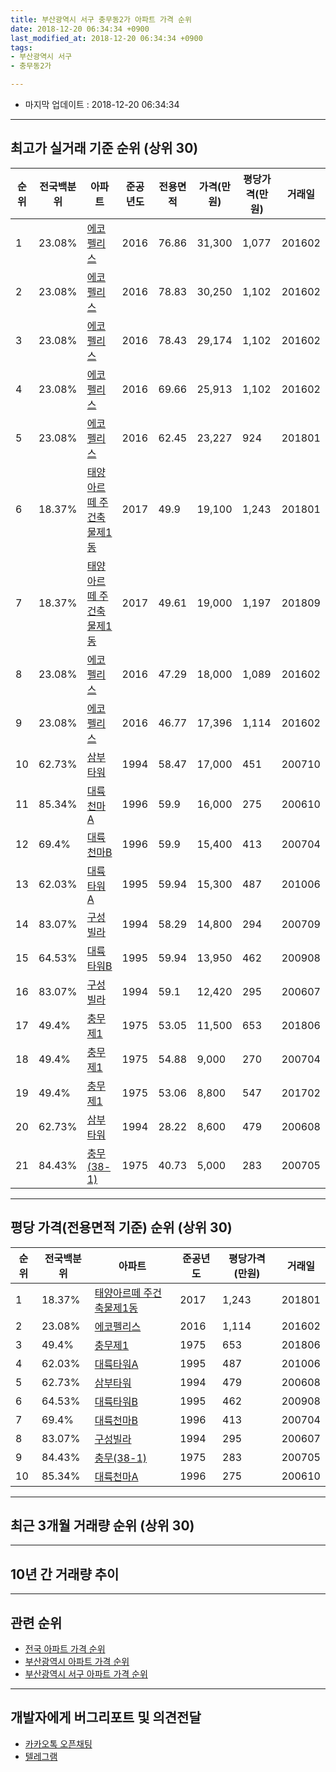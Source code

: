 ```yaml
---
title: 부산광역시 서구 충무동2가 아파트 가격 순위
date: 2018-12-20 06:34:34 +0900
last_modified_at: 2018-12-20 06:34:34 +0900
tags:
- 부산광역시 서구
- 충무동2가

---
```


* 마지막 업데이트 : 2018-12-20 06:34:34

---

## 최고가 실거래 기준 순위 (상위 30)


|순위|전국백분위|아파트|준공년도|전용면적|가격(만원)|평당가격(만원)|거래일|
|---|---|---|---|---|---|---|---|
|1|23.08%|[에코펠리스](https://search.naver.com/search.naver?query=%EB%B6%80%EC%82%B0%EA%B4%91%EC%97%AD%EC%8B%9C+%EC%84%9C%EA%B5%AC+%EC%B6%A9%EB%AC%B4%EB%8F%992%EA%B0%80+%EC%97%90%EC%BD%94%ED%8E%A0%EB%A6%AC%EC%8A%A4)|2016|76.86|31,300|1,077|201602|
|2|23.08%|[에코펠리스](https://search.naver.com/search.naver?query=%EB%B6%80%EC%82%B0%EA%B4%91%EC%97%AD%EC%8B%9C+%EC%84%9C%EA%B5%AC+%EC%B6%A9%EB%AC%B4%EB%8F%992%EA%B0%80+%EC%97%90%EC%BD%94%ED%8E%A0%EB%A6%AC%EC%8A%A4)|2016|78.83|30,250|1,102|201602|
|3|23.08%|[에코펠리스](https://search.naver.com/search.naver?query=%EB%B6%80%EC%82%B0%EA%B4%91%EC%97%AD%EC%8B%9C+%EC%84%9C%EA%B5%AC+%EC%B6%A9%EB%AC%B4%EB%8F%992%EA%B0%80+%EC%97%90%EC%BD%94%ED%8E%A0%EB%A6%AC%EC%8A%A4)|2016|78.43|29,174|1,102|201602|
|4|23.08%|[에코펠리스](https://search.naver.com/search.naver?query=%EB%B6%80%EC%82%B0%EA%B4%91%EC%97%AD%EC%8B%9C+%EC%84%9C%EA%B5%AC+%EC%B6%A9%EB%AC%B4%EB%8F%992%EA%B0%80+%EC%97%90%EC%BD%94%ED%8E%A0%EB%A6%AC%EC%8A%A4)|2016|69.66|25,913|1,102|201602|
|5|23.08%|[에코펠리스](https://search.naver.com/search.naver?query=%EB%B6%80%EC%82%B0%EA%B4%91%EC%97%AD%EC%8B%9C+%EC%84%9C%EA%B5%AC+%EC%B6%A9%EB%AC%B4%EB%8F%992%EA%B0%80+%EC%97%90%EC%BD%94%ED%8E%A0%EB%A6%AC%EC%8A%A4)|2016|62.45|23,227|924|201801|
|6|18.37%|[태양아르떼 주건축물제1동](https://search.naver.com/search.naver?query=%EB%B6%80%EC%82%B0%EA%B4%91%EC%97%AD%EC%8B%9C+%EC%84%9C%EA%B5%AC+%EC%B6%A9%EB%AC%B4%EB%8F%992%EA%B0%80+%ED%83%9C%EC%96%91%EC%95%84%EB%A5%B4%EB%96%BC+%EC%A3%BC%EA%B1%B4%EC%B6%95%EB%AC%BC%EC%A0%9C1%EB%8F%99)|2017|49.9|19,100|1,243|201801|
|7|18.37%|[태양아르떼 주건축물제1동](https://search.naver.com/search.naver?query=%EB%B6%80%EC%82%B0%EA%B4%91%EC%97%AD%EC%8B%9C+%EC%84%9C%EA%B5%AC+%EC%B6%A9%EB%AC%B4%EB%8F%992%EA%B0%80+%ED%83%9C%EC%96%91%EC%95%84%EB%A5%B4%EB%96%BC+%EC%A3%BC%EA%B1%B4%EC%B6%95%EB%AC%BC%EC%A0%9C1%EB%8F%99)|2017|49.61|19,000|1,197|201809|
|8|23.08%|[에코펠리스](https://search.naver.com/search.naver?query=%EB%B6%80%EC%82%B0%EA%B4%91%EC%97%AD%EC%8B%9C+%EC%84%9C%EA%B5%AC+%EC%B6%A9%EB%AC%B4%EB%8F%992%EA%B0%80+%EC%97%90%EC%BD%94%ED%8E%A0%EB%A6%AC%EC%8A%A4)|2016|47.29|18,000|1,089|201602|
|9|23.08%|[에코펠리스](https://search.naver.com/search.naver?query=%EB%B6%80%EC%82%B0%EA%B4%91%EC%97%AD%EC%8B%9C+%EC%84%9C%EA%B5%AC+%EC%B6%A9%EB%AC%B4%EB%8F%992%EA%B0%80+%EC%97%90%EC%BD%94%ED%8E%A0%EB%A6%AC%EC%8A%A4)|2016|46.77|17,396|1,114|201602|
|10|62.73%|[삼부타워](https://search.naver.com/search.naver?query=%EB%B6%80%EC%82%B0%EA%B4%91%EC%97%AD%EC%8B%9C+%EC%84%9C%EA%B5%AC+%EC%B6%A9%EB%AC%B4%EB%8F%992%EA%B0%80+%EC%82%BC%EB%B6%80%ED%83%80%EC%9B%8C)|1994|58.47|17,000|451|200710|
|11|85.34%|[대륙천마A](https://search.naver.com/search.naver?query=%EB%B6%80%EC%82%B0%EA%B4%91%EC%97%AD%EC%8B%9C+%EC%84%9C%EA%B5%AC+%EC%B6%A9%EB%AC%B4%EB%8F%992%EA%B0%80+%EB%8C%80%EB%A5%99%EC%B2%9C%EB%A7%88A)|1996|59.9|16,000|275|200610|
|12|69.4%|[대륙천마B](https://search.naver.com/search.naver?query=%EB%B6%80%EC%82%B0%EA%B4%91%EC%97%AD%EC%8B%9C+%EC%84%9C%EA%B5%AC+%EC%B6%A9%EB%AC%B4%EB%8F%992%EA%B0%80+%EB%8C%80%EB%A5%99%EC%B2%9C%EB%A7%88B)|1996|59.9|15,400|413|200704|
|13|62.03%|[대륙타워A](https://search.naver.com/search.naver?query=%EB%B6%80%EC%82%B0%EA%B4%91%EC%97%AD%EC%8B%9C+%EC%84%9C%EA%B5%AC+%EC%B6%A9%EB%AC%B4%EB%8F%992%EA%B0%80+%EB%8C%80%EB%A5%99%ED%83%80%EC%9B%8CA)|1995|59.94|15,300|487|201006|
|14|83.07%|[구성빌라](https://search.naver.com/search.naver?query=%EB%B6%80%EC%82%B0%EA%B4%91%EC%97%AD%EC%8B%9C+%EC%84%9C%EA%B5%AC+%EC%B6%A9%EB%AC%B4%EB%8F%992%EA%B0%80+%EA%B5%AC%EC%84%B1%EB%B9%8C%EB%9D%BC)|1994|58.29|14,800|294|200709|
|15|64.53%|[대륙타워B](https://search.naver.com/search.naver?query=%EB%B6%80%EC%82%B0%EA%B4%91%EC%97%AD%EC%8B%9C+%EC%84%9C%EA%B5%AC+%EC%B6%A9%EB%AC%B4%EB%8F%992%EA%B0%80+%EB%8C%80%EB%A5%99%ED%83%80%EC%9B%8CB)|1995|59.94|13,950|462|200908|
|16|83.07%|[구성빌라](https://search.naver.com/search.naver?query=%EB%B6%80%EC%82%B0%EA%B4%91%EC%97%AD%EC%8B%9C+%EC%84%9C%EA%B5%AC+%EC%B6%A9%EB%AC%B4%EB%8F%992%EA%B0%80+%EA%B5%AC%EC%84%B1%EB%B9%8C%EB%9D%BC)|1994|59.1|12,420|295|200607|
|17|49.4%|[충무제1](https://search.naver.com/search.naver?query=%EB%B6%80%EC%82%B0%EA%B4%91%EC%97%AD%EC%8B%9C+%EC%84%9C%EA%B5%AC+%EC%B6%A9%EB%AC%B4%EB%8F%992%EA%B0%80+%EC%B6%A9%EB%AC%B4%EC%A0%9C1)|1975|53.05|11,500|653|201806|
|18|49.4%|[충무제1](https://search.naver.com/search.naver?query=%EB%B6%80%EC%82%B0%EA%B4%91%EC%97%AD%EC%8B%9C+%EC%84%9C%EA%B5%AC+%EC%B6%A9%EB%AC%B4%EB%8F%992%EA%B0%80+%EC%B6%A9%EB%AC%B4%EC%A0%9C1)|1975|54.88|9,000|270|200704|
|19|49.4%|[충무제1](https://search.naver.com/search.naver?query=%EB%B6%80%EC%82%B0%EA%B4%91%EC%97%AD%EC%8B%9C+%EC%84%9C%EA%B5%AC+%EC%B6%A9%EB%AC%B4%EB%8F%992%EA%B0%80+%EC%B6%A9%EB%AC%B4%EC%A0%9C1)|1975|53.06|8,800|547|201702|
|20|62.73%|[삼부타워](https://search.naver.com/search.naver?query=%EB%B6%80%EC%82%B0%EA%B4%91%EC%97%AD%EC%8B%9C+%EC%84%9C%EA%B5%AC+%EC%B6%A9%EB%AC%B4%EB%8F%992%EA%B0%80+%EC%82%BC%EB%B6%80%ED%83%80%EC%9B%8C)|1994|28.22|8,600|479|200608|
|21|84.43%|[충무(38-1)](https://search.naver.com/search.naver?query=%EB%B6%80%EC%82%B0%EA%B4%91%EC%97%AD%EC%8B%9C+%EC%84%9C%EA%B5%AC+%EC%B6%A9%EB%AC%B4%EB%8F%992%EA%B0%80+%EC%B6%A9%EB%AC%B4%2838-1%29)|1975|40.73|5,000|283|200705|


---

## 평당 가격(전용면적 기준) 순위 (상위 30)


|순위|전국백분위|아파트|준공년도|평당가격(만원)|거래일|
|---|---|---|---|---|---|
|1|18.37%|[태양아르떼 주건축물제1동](https://search.naver.com/search.naver?query=%EB%B6%80%EC%82%B0%EA%B4%91%EC%97%AD%EC%8B%9C+%EC%84%9C%EA%B5%AC+%EC%B6%A9%EB%AC%B4%EB%8F%992%EA%B0%80+%ED%83%9C%EC%96%91%EC%95%84%EB%A5%B4%EB%96%BC+%EC%A3%BC%EA%B1%B4%EC%B6%95%EB%AC%BC%EC%A0%9C1%EB%8F%99)|2017|1,243|201801|
|2|23.08%|[에코펠리스](https://search.naver.com/search.naver?query=%EB%B6%80%EC%82%B0%EA%B4%91%EC%97%AD%EC%8B%9C+%EC%84%9C%EA%B5%AC+%EC%B6%A9%EB%AC%B4%EB%8F%992%EA%B0%80+%EC%97%90%EC%BD%94%ED%8E%A0%EB%A6%AC%EC%8A%A4)|2016|1,114|201602|
|3|49.4%|[충무제1](https://search.naver.com/search.naver?query=%EB%B6%80%EC%82%B0%EA%B4%91%EC%97%AD%EC%8B%9C+%EC%84%9C%EA%B5%AC+%EC%B6%A9%EB%AC%B4%EB%8F%992%EA%B0%80+%EC%B6%A9%EB%AC%B4%EC%A0%9C1)|1975|653|201806|
|4|62.03%|[대륙타워A](https://search.naver.com/search.naver?query=%EB%B6%80%EC%82%B0%EA%B4%91%EC%97%AD%EC%8B%9C+%EC%84%9C%EA%B5%AC+%EC%B6%A9%EB%AC%B4%EB%8F%992%EA%B0%80+%EB%8C%80%EB%A5%99%ED%83%80%EC%9B%8CA)|1995|487|201006|
|5|62.73%|[삼부타워](https://search.naver.com/search.naver?query=%EB%B6%80%EC%82%B0%EA%B4%91%EC%97%AD%EC%8B%9C+%EC%84%9C%EA%B5%AC+%EC%B6%A9%EB%AC%B4%EB%8F%992%EA%B0%80+%EC%82%BC%EB%B6%80%ED%83%80%EC%9B%8C)|1994|479|200608|
|6|64.53%|[대륙타워B](https://search.naver.com/search.naver?query=%EB%B6%80%EC%82%B0%EA%B4%91%EC%97%AD%EC%8B%9C+%EC%84%9C%EA%B5%AC+%EC%B6%A9%EB%AC%B4%EB%8F%992%EA%B0%80+%EB%8C%80%EB%A5%99%ED%83%80%EC%9B%8CB)|1995|462|200908|
|7|69.4%|[대륙천마B](https://search.naver.com/search.naver?query=%EB%B6%80%EC%82%B0%EA%B4%91%EC%97%AD%EC%8B%9C+%EC%84%9C%EA%B5%AC+%EC%B6%A9%EB%AC%B4%EB%8F%992%EA%B0%80+%EB%8C%80%EB%A5%99%EC%B2%9C%EB%A7%88B)|1996|413|200704|
|8|83.07%|[구성빌라](https://search.naver.com/search.naver?query=%EB%B6%80%EC%82%B0%EA%B4%91%EC%97%AD%EC%8B%9C+%EC%84%9C%EA%B5%AC+%EC%B6%A9%EB%AC%B4%EB%8F%992%EA%B0%80+%EA%B5%AC%EC%84%B1%EB%B9%8C%EB%9D%BC)|1994|295|200607|
|9|84.43%|[충무(38-1)](https://search.naver.com/search.naver?query=%EB%B6%80%EC%82%B0%EA%B4%91%EC%97%AD%EC%8B%9C+%EC%84%9C%EA%B5%AC+%EC%B6%A9%EB%AC%B4%EB%8F%992%EA%B0%80+%EC%B6%A9%EB%AC%B4%2838-1%29)|1975|283|200705|
|10|85.34%|[대륙천마A](https://search.naver.com/search.naver?query=%EB%B6%80%EC%82%B0%EA%B4%91%EC%97%AD%EC%8B%9C+%EC%84%9C%EA%B5%AC+%EC%B6%A9%EB%AC%B4%EB%8F%992%EA%B0%80+%EB%8C%80%EB%A5%99%EC%B2%9C%EB%A7%88A)|1996|275|200610|


---

## 최근 3개월 거래량 순위 (상위 30)


<div style="width:100%;">
    <canvas id="deal_count_ranking" height="250"></canvas>
</div>


<script>
new Chart(document.getElementById("deal_count_ranking"), {
    type: 'horizontalBar',
    data: {
        labels: ['구성빌라', '삼부타워', '대륙타워A', '에코펠리스'],
        datasets: [{
            label: '실거래 수',
            data: [2, 1, 1, 1],
            borderColor: "rgba(255, 0, 128, 1)",
            backgroundColor: "rgba(255, 0, 128, 0.5)",
            fill: false,
        }]
    },
    options: {
        responsive: true,
        title: {
            display: true,
            text: '최근 3개월 거래량 순위'
        },
        tooltips: {
            mode: 'index',
            intersect: false,
            callbacks: {
                title: function(tooltipItems, data) {
                    return "실거래 수:";
                },
                label: function(tooltipItem, data) {
                    return data.labels[tooltipItem.index] + ": " + tooltipItem.xLabel;
                }
            }
        },
        hover: {
            mode: 'nearest',
            intersect: true
        },
        scales: {
            xAxes: [{
                display: true,
                scaleLabel: {
                    display: true,
                    labelString: '실거래 수'
                },
                ticks: {
                    suggestedMin: 0,
                }
            }],
            yAxes: [{
                display: true,
                ticks: {
                    autoSkip: false,
                    callback: function(value, index, values) {
                        if (value.length > 15)
                            return value.substr(0, 13) + "...";
                        else
                            return value;
                    }
                },
                scaleLabel: {
                    display: false,
                }
            }]
        }
    }
});

</script>


---

## 10년 간 거래량 추이


<div style="width:100%;">
    <canvas id="deal_progress" height="250"></canvas>
</div>

<script>
new Chart(document.getElementById("deal_progress"), {
    type: 'line',
    data: {
        labels: ['200812','200901','200902','200903','200904','200905','200906','200907','200908','200909','200910','200911','200912','201001','201002','201003','201004','201005','201006','201007','201008','201009','201010','201011','201012','201101','201102','201103','201104','201105','201106','201107','201108','201109','201110','201111','201112','201201','201202','201203','201204','201205','201206','201207','201208','201209','201210','201211','201212','201301','201302','201303','201304','201305','201306','201307','201308','201309','201310','201311','201312','201401','201402','201403','201404','201405','201406','201407','201408','201409','201410','201411','201412','201501','201502','201503','201504','201505','201506','201507','201508','201509','201510','201511','201512','201601','201602','201603','201604','201605','201606','201607','201608','201609','201610','201611','201612','201701','201702','201703','201704','201705','201706','201707','201708','201709','201710','201711','201712','201801','201802','201803','201804','201805','201806','201807','201808','201809','201810','201811','201812'],
        datasets: [{
            label: '실거래 수',
            pointRadius: 1,
            data: [0, 0, 0, 0, 1, 0, 0, 2, 1, 1, 1, 0, 0, 1, 0, 0, 0, 0, 2, 1, 0, 0, 1, 0, 0, 1, 1, 2, 0, 0, 1, 4, 0, 2, 1, 0, 0, 0, 3, 0, 0, 0, 1, 0, 0, 0, 2, 0, 2, 1, 1, 1, 4, 2, 1, 0, 0, 3, 1, 2, 0, 0, 1, 0, 0, 0, 0, 1, 0, 1, 0, 2, 0, 0, 0, 2, 0, 0, 0, 0, 0, 0, 1, 1, 0, 0, 83, 8, 2, 5, 1, 3, 0, 2, 2, 0, 1, 1, 2, 1, 1, 0, 3, 1, 1, 0, 1, 1, 0, 3, 0, 3, 0, 0, 2, 0, 0, 3, 4, 1, 0],
            borderColor: "rgba(255, 201, 14, 1)",
            backgroundColor: "rgba(255, 201, 14, 0.5)",
            fill: true,
        }]
    },
    options: {
        responsive: true,
        title: {
            display: true,
            text: '10년간 거래량 추이'
        },
        tooltips: {
            mode: 'index',
            intersect: false,
        },
        hover: {
            mode: 'nearest',
            intersect: true
        },
        scales: {
            xAxes: [{
                display: true,
                scaleLabel: {
                    display: true,
                    labelString: '년/월'
                }
            }],
            yAxes: [{
                display: true,
                ticks: {
                    suggestedMin: 0,
                },
                scaleLabel: {
                    display: true,
                    labelString: '실거래 수'
                }
            }]
        }
    }
});

</script>


---

## 관련 순위

- [전국 아파트 가격 순위](https://inasie.github.io/apt-ranking/전국)
- [부산광역시 아파트 가격 순위](https://inasie.github.io/apt-ranking/부산광역시)
- [부산광역시 서구 아파트 가격 순위](https://inasie.github.io/apt-ranking/부산광역시-서구)


---

## 개발자에게 버그리포트 및 의견전달

- [카카오톡 오픈채팅](https://open.kakao.com/o/gLJUAP4)
- [텔레그램](https://t.me/inasie)

